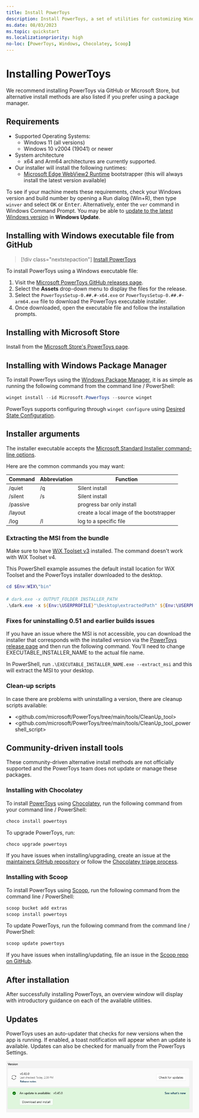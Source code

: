 ```yaml
---
title: Install PowerToys
description: Install PowerToys, a set of utilities for customizing Windows, using an executable file or package manager (WinGet, Chocolatey, Scoop).
ms.date: 08/03/2023
ms.topic: quickstart
ms.localizationpriority: high
no-loc: [PowerToys, Windows, Chocolatey, Scoop]
---
```


# Installing PowerToys

We recommend installing PowerToys via GitHub or Microsoft Store, but alternative install methods are also listed if you prefer using a package manager.

## Requirements

- Supported Operating Systems:
  - Windows 11 (all versions)
  - Windows 10 v2004 (19041) or newer
- System architecture
  - x64 and Arm64 architectures are currently supported.
- Our installer will install the following runtimes:
  - [Microsoft Edge WebView2 Runtime](https://go.microsoft.com/fwlink/p/?LinkId=2124703) bootstrapper (this will always install the latest version available)

To see if your machine meets these requirements, check your Windows version and build number by opening a Run dialog (Win+R), then type `winver` and select <kbd>OK</kbd> or <kbd>Enter</kbd>. Alternatively, enter the `ver` command in Windows Command Prompt. You may be able to [update to the latest Windows version](ms-settings:windowsupdate) in **Windows Update**.

## Installing with Windows executable file from GitHub

> [!div class="nextstepaction"]
> [Install PowerToys](https://aka.ms/installpowertoys)

To install PowerToys using a Windows executable file:

1. Visit the [Microsoft PowerToys GitHub releases page](https://aka.ms/installpowertoys).
2. Select the **Assets** drop-down menu to display the files for the release.
3. Select the `PowerToysSetup-0.##.#-x64.exe` or `PowerToysSetup-0.##.#-arm64.exe` file to download the PowerToys executable installer.
4. Once downloaded, open the executable file and follow the installation prompts.

## Installing with Microsoft Store

Install from the [Microsoft Store's PowerToys page](https://aka.ms/getPowertoys).

## Installing with Windows Package Manager

To install PowerToys using the [Windows Package Manager](../package-manager/winget/index.md), it is as simple as running the following command from the command line / PowerShell:

```powershell
winget install --id Microsoft.PowerToys --source winget
```

PowerToys supports configuring through `winget configure` using [Desired State Configuration](dsc-configure.md).

## Installer arguments

The installer executable accepts the [Microsoft Standard Installer command-line options](/windows/win32/msi/standard-installer-command-line-options).

Here are the common commands you may want:

| Command  | Abbreviation | Function     |
|----------|--------------| ------------ |
| /quiet   | /q           | Silent install |
| /silent  | /s           | Silent install |
| /passive |              | progress bar only install |
| /layout  |              | create a local image of the bootstrapper |
| /log     | /l           | log to a specific file |

### Extracting the MSI from the bundle

Make sure to have [WiX Toolset v3](https://wixtoolset.org/docs/wix3) installed. The command doesn't work with WiX Toolset v4.

This PowerShell example assumes the default install location for WiX Toolset and the PowerToys installer downloaded to the desktop.

```powershell
cd $Env:WIX\"bin"

# dark.exe -x OUTPUT_FOLDER INSTALLER_PATH
.\dark.exe -x ${Env:\USERPROFILE}"\Desktop\extractedPath" ${Env:\USERPROFILE}"\Desktop\PowerToysSetup-0.53.0-x64.exe"
```

### Fixes for uninstalling 0.51 and earlier builds issues

If you have an issue where the MSI is not accessible, you can download the installer that corresponds with the installed version via the [PowerToys release page](https://github.com/microsoft/PowerToys/releases) and then run the following command. You'll need to change EXECUTABLE_INSTALLER_NAME to the actual file name.

In PowerShell, run `.\EXECUTABLE_INSTALLER_NAME.exe --extract_msi` and this will extract the MSI to your desktop.

### Clean-up scripts

In case there are problems with uninstalling a version, there are cleanup scripts available:

- <github.com/microsoft/PowerToys/tree/main/tools/CleanUp_tool>
- <github.com/microsoft/PowerToys/tree/main/tools/CleanUp_tool_powershell_script>

## Community-driven install tools

These community-driven alternative install methods are not officially supported and the PowerToys team does not update or manage these packages.

### Installing with Chocolatey

To install [PowerToys](https://community.chocolatey.org/packages/powertoys) using [Chocolatey](https://chocolatey.org/), run the following command from your command line / PowerShell:

```powershell
choco install powertoys
```

To upgrade PowerToys, run:

```powershell
choco upgrade powertoys
```

If you have issues when installing/upgrading, create an issue at the [maintainers GitHub repository](https://github.com/mkevenaar/chocolatey-packages/issues) or follow the [Chocolatey triage process](https://docs.chocolatey.org/en-us/community-repository/users/package-triage-process).

### Installing with Scoop

To install PowerToys using [Scoop](https://scoop.sh/), run the following command from the command line / PowerShell:

```powershell
scoop bucket add extras
scoop install powertoys
```

To update PowerToys, run the following command from the command line / PowerShell:

```powershell
scoop update powertoys
```

If you have issues when installing/updating, file an issue in the [Scoop repo on GitHub](https://github.com/lukesampson/scoop/issues).

## After installation

After successfully installing PowerToys, an overview window will display with introductory guidance on each of the available utilities.

## Updates

PowerToys uses an auto-updater that checks for new versions when the app is running. If enabled, a toast notification will appear when an update is available. Updates can also be checked for manually from the PowerToys Settings.

![PowerToys Update](../images/powertoys-updates.png)
